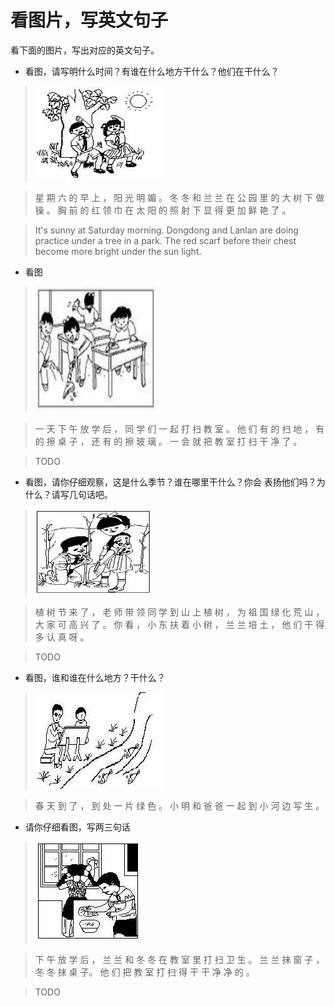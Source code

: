 看图片，写英文句子
============


看下面的图片，写出对应的英文句子。



* 看图，请写明什么时间？有谁在什么地方干什么？他们在干什么？

>![](morning-practice.png)

> 星 期 六 的 早 上 ， 阳 光 明 媚 。 冬 冬 和 兰 兰 在 公 园 里 的 大 树 下 做 操 。 胸 前 的 红 领 巾 在 太 阳 的 照 射 下 显 得 更 加 鲜 艳 了 。

> It's sunny at Saturday morning. Dongdong and Lanlan are doing practice under a tree in a park. The red scarf before their chest become more bright under the sun light.




* 看图


>![classroom cleaning](classroom-cleaning.png)

> 一 天 下 午 放 学 后 ， 同 学 们 一 起 打 扫 教 室 。 他 们 有 的 扫 地 ， 有 的 擦 桌 子 ， 还 有 的 擦 玻 璃 。 一 会 就 把 教 室 打 扫 干 净 了 。

> TODO



* 看图，请你仔细观察，这是什么季节？谁在哪里干什么？你会 表扬他们吗？为什么？请写几句话吧。

> ![plant trees](plant-trees.png)

> 植 树 节 来 了 ， 老 师 带 领 同 学 到 山 上 植 树 ， 为 祖 国 绿 化 荒 山 ， 大 家 可 高 兴 了 。 你 看 ， 小 东 扶 着 小 树 ， 兰 兰 培 土 ， 他 们 干 得 多 认 真 呀 。

> TODO


* 看图，谁和谁在什么地方？干什么？

> ![sketch](sketch.png)

> 春 天 到 了 ， 到 处 一 片 绿 色 。 小 明 和 爸 爸 一 起 到 小 河 边 写 生 。



* 请你仔细看图，写两三句话

> ![class room cleaning ddll](classroom-cleaning-ddll.png)

> 下 午 放 学 后 ， 兰 兰 和 冬 冬 在 教 室 里 打 扫 卫 生 。 兰 兰 抹 窗 子 ， 冬 冬 抹 桌 子。 他 们 把 教 室 打 扫 得 干 干 净 净 的 。

> TODO


